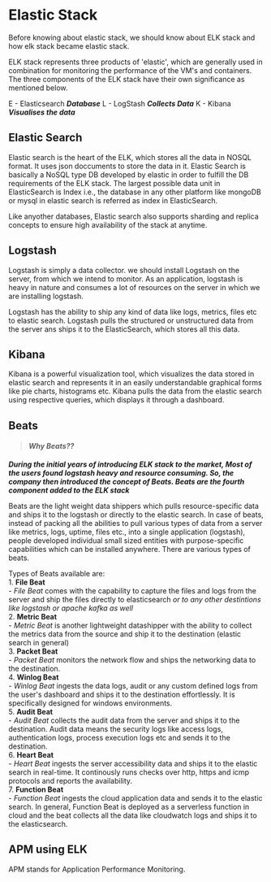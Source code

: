 #  Elastic Stack

Before knowing about elastic stack, we should know about ELK stack and how elk stack became elastic stack.

ELK stack represents three products of 'elastic', which are generally used in combination for monitoring the 
performance of the VM's and containers. The three components of the ELK stack have their own significance as  
mentioned below.

E - Elasticsearch   ***Database***
L - LogStash        ***Collects Data***
K - Kibana          ***Visualises the data***

## Elastic Search

Elastic search is the heart of the ELK, which stores all the data in NOSQL format. It uses json doccuments to
store the data in it. Elastic Search is basically a NoSQL type DB developed by elastic in order to fulfill the DB
requirements of the ELK stack. The largest possible data unit in ElasticSearch is Index i.e., the database in any
other platform like mongoDB or mysql in elastic search is referred as index in ElasticSearch.

Like anyother databases, Elastic search also supports sharding and replica concepts to ensure high availability
of the stack at anytime.

## Logstash

Logstash is simply a data collector. we should install Logstash on the server, from which we intend to monitor. 
As an application, logstash is heavy in nature and consumes a lot of resources on the server in which we are installing
logstash. 

Logstash has the ability to ship any kind of data like logs, metrics, files etc to elastic search. Logstash
pulls the structured or unstructured data from the server ans ships it to the ElasticSearch, which stores all this 
data.

## Kibana

Kibana is a powerful visualization tool, which visualizes the data stored in elastic search and represents it
in an easily understandable graphical forms like pie charts, histograms etc. Kibana pulls the data from the elastic
search using respective queries, which displays it through a dashboard.

## Beats

> #### ***Why Beats??***
***During the initial years of introducing ELK stack to the market, Most of the users found logstash heavy and resource consuming. So, the company then introduced the concept of Beats. Beats are the fourth component added to the ELK stack***

Beats are the light weight data shippers which pulls resource-specific data and ships it to the logstash or directly 
to the elastic search. In case of beats, instead of packing all the abilities to pull various types of data from a server
like metrics, logs, uptime, files etc., into a single application (logstash), people developed individual small sized
entities with purpose-specific capabilities which can be installed anywhere. There are various types of beats. 

Types of Beats available are: <br>
    1. **File Beat** <br>
         - *File Beat* comes with the capability to capture the files and logs from the server and ship the files directly
         to elasticsearch *or to any other destintions like logstash or apache kafka as well*   <br>
    2. **Metric Beat** <br>
         - *Metric Beat* is another lightweight datashipper with the ability to collect the metrics data from the source
         and ship it to the destination (elastic search in general) <br>
    3. **Packet Beat** <br>
         - *Packet Beat* monitors the network flow and ships the networking data to the destination. <br>
    4. **Winlog Beat** <br>
         - *Winlog Beat* ingests the data logs, audit or any custom defined logs from the user's dashboard and ships it
         to the destination effortlessly. It is specifically designed for windows environments. <br>
    5. **Audit Beat** <br>
         - *Audit Beat* collects the audit data from the server and ships it to the destination. Audit data means the security
         logs like access logs, authentication logs, process execution logs etc and sends it to the destination. <br>
    6. **Heart Beat** <br>
         - *Heart Beat* ingests the server accessibility data and ships it to the elastic search in real-time. It continously 
        runs checks over http, https and icmp protocols and reports the availability. <br>
    7. **Function Beat** <br>
         - *Function Beat* ingests the cloud application data and sends it to the elastic search. In general, Function Beat is
         deployed as a serverless function in cloud and the beat collects all the data like cloudwatch logs and ships it to the
         elasticsearch. <br>

## APM using ELK
APM stands for Application Performance Monitoring.